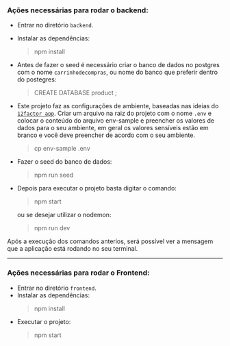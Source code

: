 
### Ações necessárias para rodar o backend:
* Entrar no diretório `backend`.
* Instalar as dependências:
  >npm install

* Antes de fazer o seed é necessário criar o banco de dados no postgres com o nome `carrinhodecompras`, ou nome do banco
  que preferir dentro do postegres:
  >  CREATE DATABASE product ;

* Este projeto faz as configurações de ambiente, baseadas nas ideias do [`12factor app`](https://12factor.net/pt_br/).
  Criar um arquivo na raiz do projeto com o nome `.env` e colocar o conteúdo do arquivo env-sample e preencher os valores de dados para o seu ambiente, em geral os valores sensíveis estão em branco e você deve preencher de acordo com o seu ambiente.
  >   cp env-sample .env
  
* Fazer o seed do banco de dados:
  >npm run seed

* Depois para executar o projeto basta digitar o comando:

  > npm start

  ou se desejar utilizar o nodemon:
  > npm run dev

Após a execução dos comandos anterios, será possível ver a mensagem que a aplicação está rodando no seu terminal.

---
### Ações necessárias para rodar o Frontend:
* Entrar no diretório `frontend`.
* Instalar as dependências:
  > npm install
* Executar o projeto:
  > npm start
